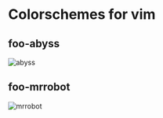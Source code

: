 # Colorschemes for vim

## foo-abyss
![abyss](https://raw.githubusercontent.com/victorze/foo/master/img/foo-abyss.png)

## foo-mrrobot
![mrrobot](https://raw.githubusercontent.com/victorze/foo/master/img/foo-mrrobot.png)

